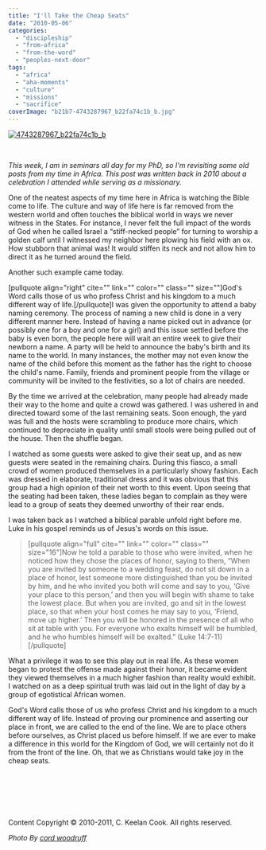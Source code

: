 ```yaml
---
title: "I'll Take the Cheap Seats"
date: "2010-05-06"
categories: 
  - "discipleship"
  - "from-africa"
  - "from-the-word"
  - "peoples-next-door"
tags: 
  - "africa"
  - "aha-moments"
  - "culture"
  - "missions"
  - "sacrifice"
coverImage: "b21b7-4743287967_b22fa74c1b_b.jpg"
---
```


[![4743287967_b22fa74c1b_b](images/b21b7-4743287967_b22fa74c1b_b.jpg)](https://keelancook.files.wordpress.com/2020/08/b21b7-4743287967_b22fa74c1b_b.jpg)

 

_This week, I am in seminars all day for my PhD, so I'm revisiting some old posts from my time in Africa. This post was written back in 2010 about a celebration I attended while serving as a missionary._

One of the neatest aspects of my time here in Africa is watching the Bible come to life. The culture and way of life here is far removed from the western world and often touches the biblical world in ways we never witness in the States. For instance, I never felt the full impact of the words of God when he called Israel a “stiff-necked people” for turning to worship a golden calf until I witnessed my neighbor here plowing his field with an ox. How stubborn that animal was! It would stiffen its neck and not allow him to direct it as he turned around the field.

Another such example came today.

\[pullquote align="right" cite="" link="" color="" class="" size=""\]God's Word calls those of us who profess Christ and his kingdom to a much different way of life.\[/pullquote\]I was given the opportunity to attend a baby naming ceremony. The process of naming a new child is done in a very different manner here. Instead of having a name picked out in advance (or possibly one for a boy and one for a girl) and this issue settled before the baby is even born, the people here will wait an entire week to give their newborn a name. A party will be held to announce the baby's birth and its name to the world. In many instances, the mother may not even know the name of the child before this moment as the father has the right to choose the child's name. Family, friends and prominent people from the village or community will be invited to the festivities, so a lot of chairs are needed.

By the time we arrived at the celebration, many people had already made their way to the home and quite a crowd was gathered. I was ushered in and directed toward some of the last remaining seats. Soon enough, the yard was full and the hosts were scrambling to produce more chairs, which continued to depreciate in quality until small stools were being pulled out of the house. Then the shuffle began.

I watched as some guests were asked to give their seat up, and as new guests were seated in the remaining chairs. During this fiasco, a small crowd of women produced themselves in a particularly showy fashion. Each was dressed in elaborate, traditional dress and it was obvious that this group had a high opinion of their net worth to this event. Upon seeing that the seating had been taken, these ladies began to complain as they were lead to a group of seats they deemed unworthy of their rear ends.

I was taken back as I watched a biblical parable unfold right before me. Luke in his gospel reminds us of Jesus's words on this issue.

> \[pullquote align="full" cite="" link="" color="" class="" size="16"\]Now he told a parable to those who were invited, when he noticed how they chose the places of honor, saying to them, “When you are invited by someone to a wedding feast, do not sit down in a place of honor, lest someone more distinguished than you be invited by him, and he who invited you both will come and say to you, ‘Give your place to this person,’ and then you will begin with shame to take the lowest place. But when you are invited, go and sit in the lowest place, so that when your host comes he may say to you, ‘Friend, move up higher.’ Then you will be honored in the presence of all who sit at table with you. For everyone who exalts himself will be humbled, and he who humbles himself will be exalted.” (Luke 14:7-11)\[/pullquote\]

What a privilege it was to see this play out in real life. As these women began to protest the offense made against their honor, it became evident they viewed themselves in a much higher fashion than reality would exhibit. I watched on as a deep spiritual truth was laid out in the light of day by a group of egotistical African women.

God's Word calls those of us who profess Christ and his kingdom to a much different way of life. Instead of proving our prominence and asserting our place in front, we are called to the end of the line. We are to place others before ourselves, as Christ placed us before himself. If we are ever to make a difference in this world for the Kingdom of God, we will certainly not do it from the front of the line. Oh, that we as Christians would take joy in the cheap seats.

 

 

 

Content Copyright © 2010-2011, C. Keelan Cook. All rights reserved.

 _Photo By [cord woodruff](http://www.flickr.com/photos/35709344@N00/4743287967/)_

